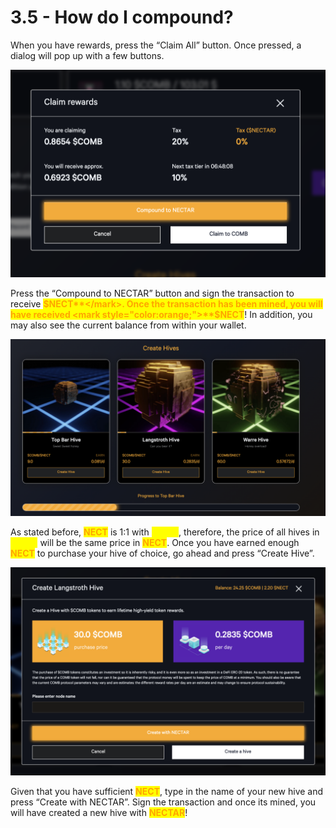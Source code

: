 # 3.5 - How do I compound?

When you have rewards, press the “Claim All” button. Once pressed, a dialog will pop up with a few buttons.

![](<../../.gitbook/assets/image (13).png>)

Press the “Compound to NECTAR” button and sign the transaction to receive <mark style="color:orange;">**$NECT**</mark>. Once the transaction has been mined, you will have received <mark style="color:orange;">**$NECT**</mark>! In addition, you may also see the current balance from within your wallet.

![](<../../.gitbook/assets/image (22).png>)

As stated before, <mark style="color:orange;">**NECT**</mark> is 1:1 with <mark style="color:yellow;">**COMB**</mark>, therefore, the price of all hives in <mark style="color:yellow;">**COMB**</mark> will be the same price in <mark style="color:orange;">**NECT**</mark>. Once you have earned enough <mark style="color:orange;">**NECT**</mark> to purchase your hive of choice, go ahead and press “Create Hive”.

![](<../../.gitbook/assets/image (3).png>)

Given that you have sufficient <mark style="color:orange;">**NECT**</mark>, type in the name of your new hive and press “Create with NECTAR”. Sign the transaction and once its mined, you will have created a new hive with <mark style="color:orange;">**NECTAR**</mark>!
